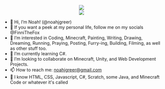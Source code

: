 <p align="center">

  <a href="https://wakatime.com/@75ffedea-334a-4a78-a503-91c919c5eee2" target="_blank">
    <img src="https://wakatime.com/badge/user/75ffedea-334a-4a78-a503-91c919c5eee2.svg">
  </a>
  <br>
  <a href="https://wakatime.com/@75ffedea-334a-4a78-a503-91c919c5eee2" target="_blank">
    <img src="https://wakatime.com/share/@FinniTheFox/40fa60a3-3a24-416d-89c0-8755688c2bdc.svg">
  </a>
  
</p>

- 👋 Hi, I’m Noah! (@noahjgreer)
- 🦊 If you want a peek at my personal life, follow me on my socials @FinniTheFox
- 👀 I’m interested in Coding, Minecraft, Painting, Writing, Drawing, Dreaming, Running, Praying, Posting, Furry-ing, Building, Filming, as well as other stuff too.
- 🌱 I’m currently learning C#.
- 💞️ I’m looking to collaborate on Minecraft, Unity, and Web Development Projects.
- 📫 How to reach me: noahjgreer@gmail.com
- 🧠 I know HTML, CSS, Javascript, C#, Scratch, some Java, and Minecraft Code or whatever it's called

<!---
woahnoah07/woahnoah07 is a ✨ special ✨ repository because its `README.md` (this file) appears on your GitHub profile.
You can click the Preview link to take a look at your changes.
--->
